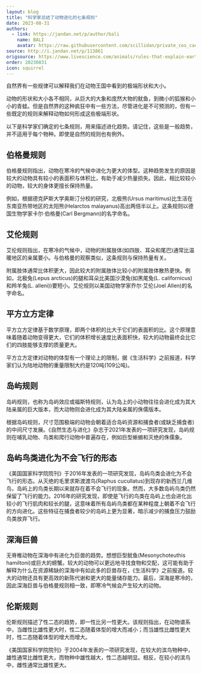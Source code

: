```yaml
---
layout: blog
title: "科学家总结了动物进化的七条规则"
date: 2023-08-31
authors:
  - link: https://jandan.net/p/author/bali
    name: BALI
    avatar: https://raw.githubusercontent.com/scillidan/private_cos_cache/main/avater/jin.png
source: http://i.jandan.net/p/113861
origsource: https://www.livescience.com/animals/rules-that-explain-earths-most-extreme-animal-shapes-and-sizes
order: 20230831
icon: squirrel
---
```


自然界有一些规律可以解释我们在动物王国中看到的极端形状和大小。

动物的形状和大小各不相同，从巨大的大象和庞然大物的鱿鱼，到微小的狐猴和小小的青蛙。但是自然界的这种疯狂中有一些方法，尽管进化是不可预测的，但有一些既定的规则来解释动物如何形成这些极端形状。

以下是科学家们确定的七条规则，用来描述进化趋势。请记住，这些是一般趋势，并不适用于每个物种。即使是自然的规则也有例外。

## 伯格曼规则

伯格曼规则指出，动物在寒冷的气候中进化为更大的体型。这种趋势发生的原因是较大的动物具有较小的表面积与体积比，有助于减少热量损失。因此，相比较较小的动物，较大的身体更擅长保持热量。

例如，根据德克萨斯大学奥斯汀分校的研究，北极熊(Ursus maritimus)比生活在东南亚热带地区的太阳熊(Helarctos malayanus)高出两倍半以上。这条规则以德国生物学家卡尔·伯格曼(Carl Bergmann)的名字命名。

## 艾伦规则

艾伦规则指出，在寒冷的气候中，动物的附属肢体(如四肢、耳朵和尾巴)通常比温暖地区的亲属要小。与伯格曼的观察类似，这条规则与保持热量有关。

附属肢体通常比体积更大，因此较大的附属肢体比较小的附属肢体散热更快。例如，北极兔(Lepus arcticus)的腿和耳朵比美国沙漠兔(如黑尾兔(L. californicus)和羚羊兔(L. alleni))要短小。艾伦规则以美国动物学家乔尔·艾伦(Joel Allen)的名字命名。

## 平方立方定律

平方立方定律基于数学原理，即两个体积的比大于它们的表面积的比。这个原理意味着随着动物变得更大，它们的体积增长速度比表面积快，较大的动物最终会比它们的四肢能够支撑的质量更大。

平方立方定律对动物的体型有一个理论上的限制，据《生活科学》之前报道，科学家们认为陆地动物的重量限制大约是120吨(109公吨)。

## 岛屿规则

岛屿规则，也称为岛屿效应或福斯特规则，认为岛上的小动物往往会进化成为其大陆亲属的巨大版本，而大动物则会进化成为其大陆亲属的侏儒版本。

根据岛屿规则，尺寸范围极端的动物会朝着适合岛屿资源和捕食者(或缺乏捕食者)的中间尺寸发展。《自然生态与进化》杂志于2021年发表的一项研究发现，岛屿规则在哺乳动物、鸟类和爬行动物中普遍存在，例如巨型蜥蜴和灭绝的侏儒象。

## 岛屿鸟类进化为不会飞行的形态

《美国国家科学院院刊》于2016年发表的一项研究发现，岛屿鸟类会进化为不会飞行的形态。从灭绝的毛里求斯渡渡鸟(Raphus cucullatus)到现存的新西兰几维鸟，岛屿上的鸟类长期以来就存在着不会飞行的现象。然而，大多数岛屿鸟类仍然保留了飞行的能力。2016年的研究发现，即使是飞行的鸟类在岛屿上也会进化出较小的飞行肌肉和较长的腿，这意味着所有岛屿鸟类都在某种程度上朝着不会飞行的方向进化。这些特征在捕食者较少的岛屿上更为显著，暗示减少的捕食压力鼓励鸟类放弃飞行。

## 深海巨兽

无脊椎动物在深海中有进化为巨兽的趋势。想想巨型鱿鱼(Mesonychoteuthis hamiltoni)或巨大的螃蟹。较大的动物可以更远地寻找食物和交配，这可能有助于解释为什么在资源稀缺的深海中有如此多的巨兽存在，《生活科学》之前报道。较大的动物还具有更高效的新陈代谢和更大的能量储存能力。最后，深海是寒冷的，因此深海巨兽与伯格曼规则相一致，即寒冷气候会产生较大的动物。

## 伦斯规则

伦斯规则描述了性二态的趋势，即一性比另一性更大。该规则指出，在动物谱系中，当雌性比雄性更大时，性二态随着体型的增大而减小；而当雄性比雌性更大时，性二态随着体型的增大而增大。

《美国国家科学院院刊》于2004年发表的一项研究发现，在较大的滨鸟物种中，雄性通常比雌性更大，而物种中雄性越大，性二态越明显。相反，在较小的滨鸟中，雌性通常比雄性更大。